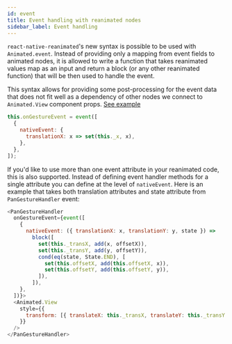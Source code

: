 ```yaml
---
id: event
title: Event handling with reanimated nodes
sidebar_label: Event handling
---
```


`react-native-reanimated`'s new syntax is possible to be used with `Animated.event`. Instead of providing only a mapping from event fields to animated nodes, it is allowed to write a function that takes reanimated values map as an input and return a block (or any other reanimated function) that will be then used to handle the event.

This syntax allows for providing some post-processing for the event data that does not fit well as a dependency of other nodes we connect to `Animated.View` component props.
[See example](https://github.com/software-mansion/react-native-reanimated/blob/master/Example/src/PanRotateAndZoom/index.js)

```js
this.onGestureEvent = event([
  {
    nativeEvent: {
      translationX: x => set(this._x, x),
    },
  },
]);
```

If you'd like to use more than one event attribute in your reanimated code, this is also supported. Instead of defining event handler methods for a single attribute you can define at the level of `nativeEvent`. Here is an example that takes both translation attributes and state attribute from `PanGestureHandler` event:

```js
<PanGestureHandler
  onGestureEvent={event([
    {
      nativeEvent: ({ translationX: x, translationY: y, state }) =>
        block([
          set(this._transX, add(x, offsetX)),
          set(this._transY, add(y, offsetY)),
          cond(eq(state, State.END), [
            set(this.offsetX, add(this.offsetX, x)),
            set(this.offsetY, add(this.offsetY, y)),
          ]),
        ]),
    },
  ])}>
  <Animated.View
    style={{
      transform: [{ translateX: this._transX, translateY: this._transY }],
    }}
  />
</PanGestureHandler>
```

